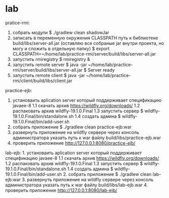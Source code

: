 # lab
pratice-rmi:
  1. собрать модули
    $ ./gradlew clean shadowJar
  2. записать в переменную окружения CLASSPATH путь к библиотеке build/libs/server-all.jar
    (оставляю все собраные jar внутри проекта, но могу и сложить в отдельную папку)
    $ export CLASSPATH=~/home/lab/practice-rmi/server/build/libs/server-all.jar
  3. запустить rmiregistry
    $ rmiregistry &
  4. запустить remote server
    $ java -jar ~/home/lab/practice-rmi/server/build/libs/server-all.jar
    $ Server ready
  5. запустить remote client
    $ java -jar ~/home/lab/practice-rmi/client/build/libs/client.jar
    
practice-ejb:
  1. установаить aplication server который поддерживает спецификацию javaee-8
     1.1 скачать архив
       https://wildfly.org/downloads/
     1.2 распаковать архив
       wildfly-19.1.0.Final
     1.3 запустить сервер
       $ wildfly-19.1.0.Final/bin/standalone.sh
     1.4 создать админа
       $ wildfly-19.1.0.Final/bin/add-user.sh
  2. собрать приложение
    $ ./gradlew clean practice-ejb:war
  3. развернуть приложение на wildfly сервере
    через консоль администратора указать путь к war файлу
     build/libs/practice-ejb.war
  4. проверить приложение
    http://127.0.0.1:8080/practice-ejb/

lab-ejb:
    1. установаить aplication server который поддерживает спецификацию javaee-8
     1.1 скачать архив
       https://wildfly.org/downloads/
     1.2 распаковать архив
       wildfly-19.1.0.Final
     1.3 запустить сервер
       $ wildfly-19.1.0.Final/bin/standalone.sh
     1.4 создать админа
       $ wildfly-19.1.0.Final/bin/add-user.sh
  2. собрать приложение
    $ ./gradlew clean lab-ejb:war
  3. развернуть приложение на wildfly сервере
    через консоль администратора указать путь к war файлу
     build/libs/lab-ejb.war
  4. проверить приложение
    http://127.0.0.1:8080/lab-ejb/
